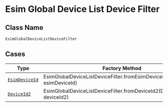 
# Esim Global Device List Device Filter

## Class Name

`EsimGlobalDeviceListDeviceFilter`

## Cases

| Type | Factory Method |
|  --- | --- |
| [`EsimDeviceId`](../../../doc/models/esim-device-id.md) | EsimGlobalDeviceListDeviceFilter.fromEsimDeviceId(EsimDeviceId esimDeviceId) |
| [`DeviceId2`](../../../doc/models/device-id-2.md) | EsimGlobalDeviceListDeviceFilter.fromDeviceId2(DeviceId2 deviceId2) |

